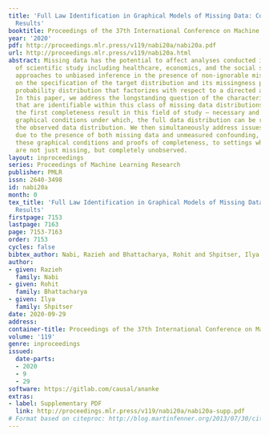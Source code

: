 ```yaml
---
title: 'Full Law Identification in Graphical Models of Missing Data: Completeness
  Results'
booktitle: Proceedings of the 37th International Conference on Machine Learning
year: '2020'
pdf: http://proceedings.mlr.press/v119/nabi20a/nabi20a.pdf
url: http://proceedings.mlr.press/v119/nabi20a.html
abstract: Missing data has the potential to affect analyses conducted in all fields
  of scientific study including healthcare, economics, and the social sciences. Several
  approaches to unbiased inference in the presence of non-ignorable missingness rely
  on the specification of the target distribution and its missingness process as a
  probability distribution that factorizes with respect to a directed acyclic graph.
  In this paper, we address the longstanding question of the characterization of models
  that are identifiable within this class of missing data distributions. We provide
  the first completeness result in this field of study – necessary and sufficient
  graphical conditions under which, the full data distribution can be recovered from
  the observed data distribution. We then simultaneously address issues that may arise
  due to the presence of both missing data and unmeasured confounding, by extending
  these graphical conditions and proofs of completeness, to settings where some variables
  are not just missing, but completely unobserved.
layout: inproceedings
series: Proceedings of Machine Learning Research
publisher: PMLR
issn: 2640-3498
id: nabi20a
month: 0
tex_title: 'Full Law Identification in Graphical Models of Missing Data: Completeness
  Results'
firstpage: 7153
lastpage: 7163
page: 7153-7163
order: 7153
cycles: false
bibtex_author: Nabi, Razieh and Bhattacharya, Rohit and Shpitser, Ilya
author:
- given: Razieh
  family: Nabi
- given: Rohit
  family: Bhattacharya
- given: Ilya
  family: Shpitser
date: 2020-09-29
address: 
container-title: Proceedings of the 37th International Conference on Machine Learning
volume: '119'
genre: inproceedings
issued:
  date-parts:
  - 2020
  - 9
  - 29
software: https://gitlab.com/causal/ananke
extras:
- label: Supplementary PDF
  link: http://proceedings.mlr.press/v119/nabi20a/nabi20a-supp.pdf
# Format based on citeproc: http://blog.martinfenner.org/2013/07/30/citeproc-yaml-for-bibliographies/
---
```

